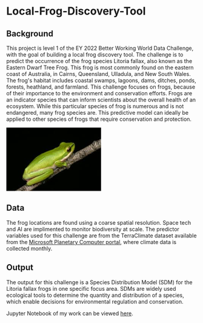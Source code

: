 # Local-Frog-Discovery-Tool

## Background
This project is level 1 of the EY 2022 Better Working World Data Challenge, with the goal of building a local frog discovery tool. The challenge is to predict the occurrence of the frog species Litoria fallax, also known as the Eastern Dwarf Tree Frog. This frog is most commonly found on the eastern coast of Australia, in Cairns, Queensland, Ulladula, and New South Wales. The frog's habitat includes coastal swamps, lagoons, dams, ditches, ponds, forests, heathland, and farmland. This challenge focuses on frogs, because of their importance to the environment and conservation efforts. Frogs are an indicator species that can inform scientists about the overall health of an ecosystem. While this particular species of frog is numerous and is not endangered, many frog species are. This predictive model can ideally be applied to other species of frogs that require conservation and protection.

![frogpicture](https://github.com/HaleyEgan/Local-Frog-Discovery-Tool/blob/main/litoriafallax.jpg)

## Data
The frog locations are found using a coarse spatial resolution. Space tech and AI are implimented to monitor biodiversity at scale. The predictor variables used for this challenge are from the TerraClimate dataset available from the [Microsoft Planetary Computer portal](https://planetarycomputer.microsoft.com/catalog?tags=TerraClimate), where climate data is collected monthly. 

## Output
The output for this challenge is a Species Distribution Model (SDM) for the Litoria fallax frogs in one specific focus area. SDMs are widely used ecological tools to determine the quantity and distribution of a species, which enable decisions for environmental regulation and conservation.

Jupyter Notebook of my work can be viewed [here](https://github.com/HaleyEgan/Local-Frog-Discovery-Tool/blob/main/Frog_SpeciesDistributionModel_RandomForest.ipynb).
